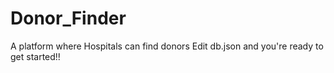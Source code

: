 # Donor_Finder
A platform where Hospitals can find donors
Edit db.json and you're ready to get started!!
